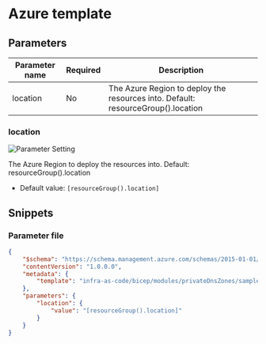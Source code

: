 # Azure template

## Parameters

Parameter name | Required | Description
-------------- | -------- | -----------
location       | No       | The Azure Region to deploy the resources into. Default: resourceGroup().location

### location

![Parameter Setting](https://img.shields.io/badge/parameter-optional-green?style=flat-square)

The Azure Region to deploy the resources into. Default: resourceGroup().location

- Default value: `[resourceGroup().location]`

## Snippets

### Parameter file

```json
{
    "$schema": "https://schema.management.azure.com/schemas/2015-01-01/deploymentParameters.json#",
    "contentVersion": "1.0.0.0",
    "metadata": {
        "template": "infra-as-code/bicep/modules/privateDnsZones/samples/minimum.sample.json"
    },
    "parameters": {
        "location": {
            "value": "[resourceGroup().location]"
        }
    }
}
```
